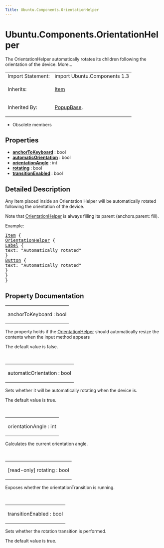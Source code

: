 ```yaml
---
Title: Ubuntu.Components.OrientationHelper
---
```


# Ubuntu.Components.OrientationHelper

<span class="subtitle"></span>
<!-- $$$OrientationHelper-brief -->
<p>The OrientationHelper automatically rotates its children following the orientation of the device. More...</p>
<!-- @@@OrientationHelper -->
<table class="alignedsummary">
<tr><td class="memItemLeft rightAlign topAlign"> Import Statement:</td><td class="memItemRight bottomAlign"> import Ubuntu.Components 1.3</td></tr><tr><td class="memItemLeft rightAlign topAlign"> Inherits:</td><td class="memItemRight bottomAlign"> <p><a href="QtQuick.Item.md">Item</a></p>
</td></tr><tr><td class="memItemLeft rightAlign topAlign"> Inherited By:</td><td class="memItemRight bottomAlign"> <p><a href="Ubuntu.Components.Popups.PopupBase.md">PopupBase</a>.</p>
</td></tr></table><ul>
<li>Obsolete members</li>
</ul>
<h2 id="properties">Properties</h2>
<ul>
<li class="fn"><b><b><a href="#anchorToKeyboard-prop">anchorToKeyboard</a></b></b> : bool</li>
<li class="fn"><b><b><a href="#automaticOrientation-prop">automaticOrientation</a></b></b> : bool</li>
<li class="fn"><b><b><a href="#orientationAngle-prop">orientationAngle</a></b></b> : int</li>
<li class="fn"><b><b><a href="#rotating-prop">rotating</a></b></b> : bool</li>
<li class="fn"><b><b><a href="#transitionEnabled-prop">transitionEnabled</a></b></b> : bool</li>
</ul>
<!-- $$$OrientationHelper-description -->
<h2 id="details">Detailed Description</h2>
</p>
<p>Any Item placed inside an Orientation Helper will be automatically rotated following the orientation of the device.</p>
<p>Note that <a href="index.html">OrientationHelper</a> is always filling its parent (anchors.parent: fill).</p>
<p>Example:</p>
<pre class="qml"><span class="type"><a href="QtQuick.Item.md">Item</a></span> {
<span class="type"><a href="index.html">OrientationHelper</a></span> {
<span class="type"><a href="Ubuntu.Components.Label.md">Label</a></span> {
<span class="name">text</span>: <span class="string">&quot;Automatically rotated&quot;</span>
}
<span class="type"><a href="Ubuntu.Components.Button.md">Button</a></span> {
<span class="name">text</span>: <span class="string">&quot;Automatically rotated&quot;</span>
}
}
}</pre>
<!-- @@@OrientationHelper -->
<h2>Property Documentation</h2>
<!-- $$$anchorToKeyboard -->
<table class="qmlname"><tr valign="top" id="anchorToKeyboard-prop"><td class="tblQmlPropNode"><p><span class="name">anchorToKeyboard</span> : <span class="type">bool</span></p></td></tr></table><p>The property holds if the <a href="index.html">OrientationHelper</a> should automatically resize the contents when the input method appears</p>
<p>The default value is false.</p>
<!-- @@@anchorToKeyboard -->
<br/>
<!-- $$$automaticOrientation -->
<table class="qmlname"><tr valign="top" id="automaticOrientation-prop"><td class="tblQmlPropNode"><p><span class="name">automaticOrientation</span> : <span class="type">bool</span></p></td></tr></table><p>Sets whether it will be automatically rotating when the device is.</p>
<p>The default value is true.</p>
<!-- @@@automaticOrientation -->
<br/>
<!-- $$$orientationAngle -->
<table class="qmlname"><tr valign="top" id="orientationAngle-prop"><td class="tblQmlPropNode"><p><span class="name">orientationAngle</span> : <span class="type">int</span></p></td></tr></table><p>Calculates the current orientation angle.</p>
<!-- @@@orientationAngle -->
<br/>
<!-- $$$rotating -->
<table class="qmlname"><tr valign="top" id="rotating-prop"><td class="tblQmlPropNode"><p><span class="qmlreadonly">[read-only] </span><span class="name">rotating</span> : <span class="type">bool</span></p></td></tr></table><p>Exposes whether the orientationTransition is running.</p>
<!-- @@@rotating -->
<br/>
<!-- $$$transitionEnabled -->
<table class="qmlname"><tr valign="top" id="transitionEnabled-prop"><td class="tblQmlPropNode"><p><span class="name">transitionEnabled</span> : <span class="type">bool</span></p></td></tr></table><p>Sets whether the rotation transition is performed.</p>
<p>The default value is true.</p>
<!-- @@@transitionEnabled -->
<br/>
